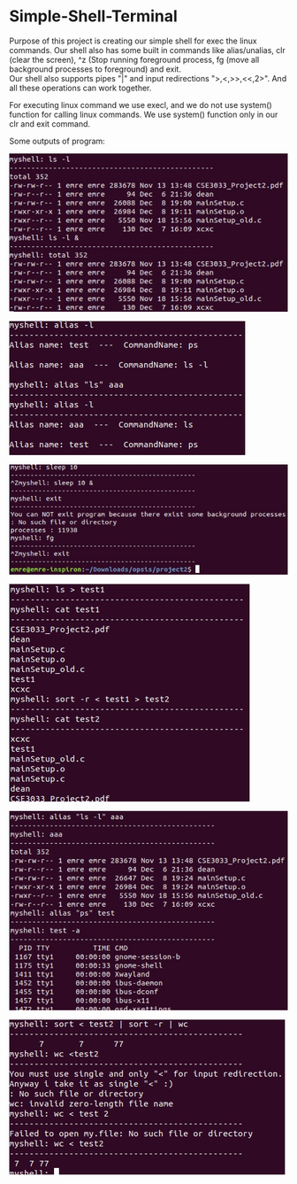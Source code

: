 # Simple-Shell-Terminal

Purpose of this project is creating our simple shell for exec the linux commands. Our shell also has some built in
commands like alias/unalias, clr (clear the screen), ^z (Stop running foreground process, fg (move all background processes
to foreground) and exit.  
Our shell also supports pipes "|" and input redirections ">,<,>>,<<,2>". And all these operations can work together.

For executing linux command we use execl, and we do not use system() function for calling linux commands.
We use system() function only in our clr and exit command.

Some outputs of program: 

![image001](images/image001.jpg)


![image002](images/image002.jpg)


![image003](images/image003.jpg)


![image004](images/image004.jpg)


![image005](images/image005.jpg)


![image006](images/image006.jpg)

